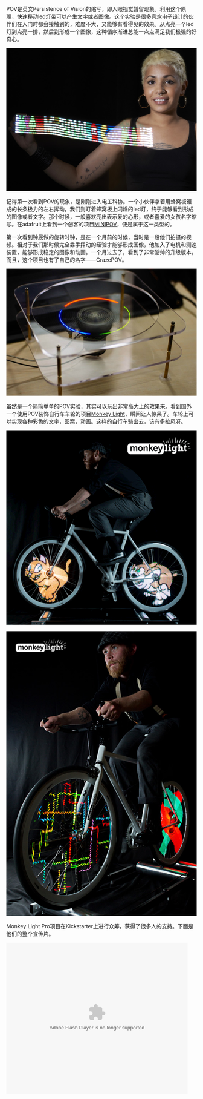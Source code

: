 POV是英文Persistence of Vision的缩写，即人眼视觉暂留现象。利用这个原理，快速移动led灯带可以产生文字或者图像。这个实验是很多喜欢电子设计的伙伴们在入门时都会接触到的，难度不大，又能够有看得见的效果。从点亮一个led灯到点亮一排，然后到形成一个图像，这种循序渐进总能一点点满足我们极强的好奇心。

![](/assets/img/crazepov-3.jpg)

记得第一次看到POV的现象，是刚刚进入电工科协。一个小伙伴拿着用蜂窝板锯成的长条极力的左右挥动，我们则盯着蜂窝板上闪烁的led灯，终于能够看到形成的图像或者文字。那个时候，一般喜欢亮出表示爱的心形，或者喜爱的女孩名字缩写。在adafruit上看到一个创客的项目[MINIPOV](http://www.adafruit.com/products/1776)，便是属于这一类型的。

第一次看到钟晟做的旋转时钟，是在一个月前的时候，当时是一段他们拍摄的视频。相对于我们那时候完全靠手挥动的经验才能够形成图像，他加入了电机和测速装置，能够形成稳定的图像和动画。一个月过去了，看到了非常酷帅的升级版本。而且，这个项目也有了自己的名字——CrazePOV。

![](/assets/img/crazepov-1.jpg)

虽然是一个简简单单的POV实验，其实可以玩出非常高大上的效果来。看到国外一个使用POV装饰自行车车轮的项目[Monkey Light](http://www.monkeylectric.com/)，瞬间让人惊呆了。车轮上可以实现各种彩色的文字，图案，动画。这样的自行车骑出去，该有多拉风呀。

![](/assets/img/monkey-light-pro-1.gif)

![](/assets/img/monkey-light-pro-2.jpg)

Monkey Light Pro项目在Kickstarter上进行众筹，获得了很多人的支持。下面是他们的整个宣传片。

<embed src="http://player.youku.com/player.php/sid/XNjAyODg3Nzc2/v.swf" allowFullScreen="true" quality="high" width="480" height="400" align="middle" allowScriptAccess="always" type="application/x-shockwave-flash"></embed>

